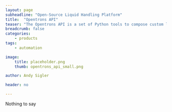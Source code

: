 ```yaml
---
layout: page
subheadline: "Open-Source Liquid Handling Platform"
title:  "Opentrons API"
teaser: "The Opentrons API is a set of Python tools to compose custom lab-automation sequences using the OT-One or OT2 liquid-handlers"
breadcrumb: false
categories:
    - products
tags:
    - automation

image:
    title: placeholder.png
    thumb: opentrons_api_small.png

author: Andy Sigler

header: no

---
```


Nothing to say

